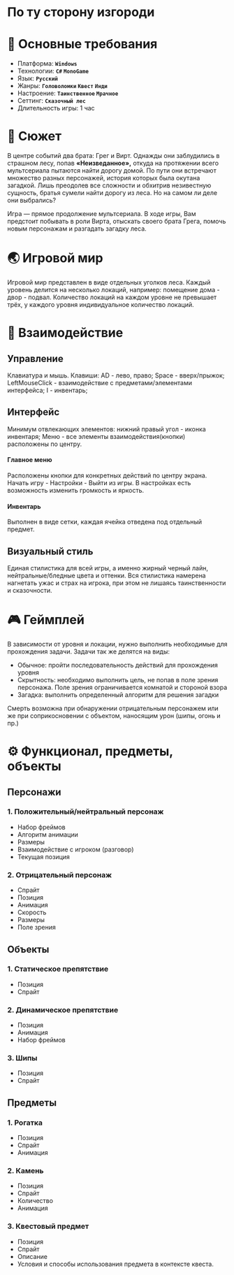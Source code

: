 # По ту сторону изгороди

# **📜 Основные требования**

- Платформа: **`Windows`**
- Технологии: **`C#` `MonoGame`**
- Язык: **`Русский`**
- Жанры: **`Головоломки` `Квест`  `Инди`**
- Настроение: **`Таинственное` `Мрачное`**
- Сеттинг: **`Сказочный лес`**
- Длительность игры: 1 час

# **📖 Сюжет**

В центре событий два брата: Грег и Вирт. Однажды они заблудились в страшном лесу, попав **«Неизведанное»,** откуда на протяжении всего мультсериала пытаются найти дорогу домой. По пути они встречают множество разных персонажей, история которых была окутана загадкой. Лишь преодолев все сложности и обхитрив незивестную сущность, братья сумели найти дорогу из леса. Но на самом ли деле они выбрались?

Игра — прямое продолжение мультсериала. В ходе игры, Вам предстоит побывать в роли Вирта, отыскать своего брата Грега, помочь новым персонажам и разгадать загадку леса. 

# **🌏 Игровой мир**

Игровой мир представлен в виде отдельных уголков леса. Каждый уровень делится на несколько локаций, например: помещение дома - двор - подвал. Количество локаций на каждом уровне не превышает трёх, у каждого уровня индивидуальное количество локаций.

# **🤖 Взаимодействие**

## **Управление**
Клавиатура и мышь. Клавиши: AD - лево, право; Space - вверх/прыжок; LeftMouseClick - взаимодействие с предметами/элементами интерфейса; I - инвентарь;

## **Интерфейс**
Минимум отвлекающих элементов: нижний правый угол - иконка инвентаря; Меню - все элементы взаимодействия(кнопки) расположены по центру.

#### Главное меню
Расположены кнопки для конкретных действий по центру экрана. Начать игру - Настройки - Выйти из игры. В настройках есть возможность изменить громкость и яркость.

#### Инвентарь
Выполнен в виде сетки, каждая ячейка отведена под отдельный предмет.

## **Визуальный стиль**
Единая стилистика для всей игры, а именно жирный черный лайн, нейтральные/бледные цвета и оттенки. Вся стилистика намерена нагнетать ужас и страх на игрока, при этом не лишаясь таинственности и сказочности.

# **🎮 Геймплей**

В зависимости от уровня и локации, нужно выполнить необходимые для прохождения задачи. Задачи так же делятся на виды:

- Обычное: пройти последовательность действий для прохождения уровня
- Скрытность: необходимо выполнить цель, не попав в поле зрения персонажа. Поле зрения ограничивается комнатой и стороной взора
- Загадка: выполнить определенный алгоритм для решения загадки

Смерть возможна при обнаружении отрицательным персонажем или же при соприкосновении с объектом, наносящим урон (шипы, огонь и пр.)

# **⚙️ Функционал, предметы, объекты**

## **Персонажи**

### 1. Положительный/нейтральный персонаж
   - Набор фреймов
   - Алгоритм анимации
   - Размеры
   - Взаимодействие с игроком (разговор)
   - Текущая позиция

### 2. Отрицательный персонаж
  - Спрайт
  - Позиция
  - Анимация
  - Скорость
  - Размеры
  - Поле зрения

## **Объекты**

### 1. Статическое препятствие
  - Позиция
  - Спрайт

### 2. Динамическое препятствие
  - Позиция
  - Анимация
  - Набор фреймов

### 3. Шипы
  - Позиция
  - Спрайт

## **Предметы**

### 1. Рогатка
  - Позиция
  - Спрайт
  - Анимация
    
### 2. Камень
  - Позиция
  - Спрайт
  - Количество
  - Анимация
    
### 3. Квестовый предмет
  - Позиция
  - Спрайт
  - Описание
  - Условия и способы использования предмета в контексте квеста.
